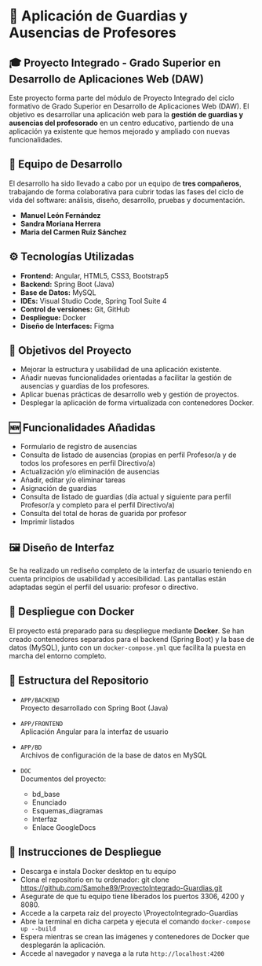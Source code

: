 # 📘 Aplicación de Guardias y Ausencias de Profesores

## 🎓 Proyecto Integrado - Grado Superior en Desarrollo de Aplicaciones Web (DAW)

Este proyecto forma parte del módulo de Proyecto Integrado del ciclo formativo de Grado Superior en Desarrollo de Aplicaciones Web (DAW). El objetivo es desarrollar una aplicación web para la **gestión de guardias y ausencias del profesorado** en un centro educativo, partiendo de una aplicación ya existente que hemos mejorado y ampliado con nuevas funcionalidades.

## 👥 Equipo de Desarrollo

El desarrollo ha sido llevado a cabo por un equipo de **tres compañeros**, trabajando de forma colaborativa para cubrir todas las fases del ciclo de vida del software: análisis, diseño, desarrollo, pruebas y documentación.
- **Manuel León Fernández**
- **Sandra Moriana Herrera**
- **Maria del Carmen Ruiz Sánchez**

## ⚙️ Tecnologías Utilizadas

- **Frontend:** Angular, HTML5, CSS3, Bootstrap5
- **Backend:** Spring Boot (Java)
- **Base de Datos:** MySQL
- **IDEs:** Visual Studio Code, Spring Tool Suite 4
- **Control de versiones:** Git, GitHub
- **Despliegue:** Docker
- **Diseño de Interfaces:** Figma

## 🚀 Objetivos del Proyecto

- Mejorar la estructura y usabilidad de una aplicación existente.
- Añadir nuevas funcionalidades orientadas a facilitar la gestión de ausencias y guardias de los profesores.
- Aplicar buenas prácticas de desarrollo web y gestión de proyectos.
- Desplegar la aplicación de forma virtualizada con contenedores Docker.

## 🆕 Funcionalidades Añadidas

- Formulario de registro de ausencias
- Consulta de listado de ausencias (propias en perfil Profesor/a y de todos los profesores en perfil Directivo/a)
- Actualización y/o eliminación de ausencias
- Añadir, editar y/o eliminar tareas
- Asignación de guardias
- Consulta de listado de guardias (día actual y siguiente para perfil Profesor/a y completo para el perfil Directivo/a)
- Consulta del total de horas de guarida por profesor
- Imprimir listados

## 🖼️ Diseño de Interfaz

Se ha realizado un rediseño completo de la interfaz de usuario teniendo en cuenta principios de usabilidad y accesibilidad. Las pantallas están adaptadas según el perfil del usuario: profesor o directivo.

## 🐳 Despliegue con Docker

El proyecto está preparado para su despliegue mediante **Docker**. Se han creado contenedores separados para el backend (Spring Boot) y la base de datos (MySQL), junto con un `docker-compose.yml` que facilita la puesta en marcha del entorno completo.

## 📂 Estructura del Repositorio

- `APP/BACKEND`  
  Proyecto desarrollado con Spring Boot (Java)

- `APP/FRONTEND`  
  Aplicación Angular para la interfaz de usuario

- `APP/BD`  
  Archivos de configuración de la base de datos en MySQL
  
- `DOC`  
  Documentos del proyecto:
  - bd_base
  - Enunciado
  - Esquemas_diagramas
  - Interfaz
  - Enlace GoogleDocs
 
## 📜 Instrucciones de Despliegue
- Descarga e instala Docker desktop en tu equipo
- Clona el repositorio en tu ordenador: git clone https://github.com/Samohe89/ProyectoIntegrado-Guardias.git
- Asegurate de que tu equipo tiene liberados los puertos 3306, 4200 y 8080.
- Accede a la carpeta raiz del proyecto \ProyectoIntegrado-Guardias
- Abre la terminal en dicha carpeta y ejecuta el comando `docker-compose up --build`
- Espera mientras se crean las imágenes y contenedores de Docker que desplegarán la aplicación.
- Accede al navegador y navega a la ruta `http://localhost:4200`
